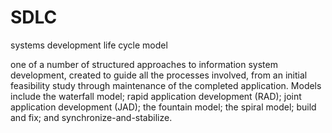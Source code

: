 # SDLC


systems development life cycle model

one of a number of structured approaches to information system
development, created to guide all the processes involved, from an
initial feasibility study through maintenance of the completed
application. Models include the waterfall model; rapid application
development (RAD); joint application development (JAD); the fountain
model; the spiral model; build and fix; and synchronize-and-stabilize.

